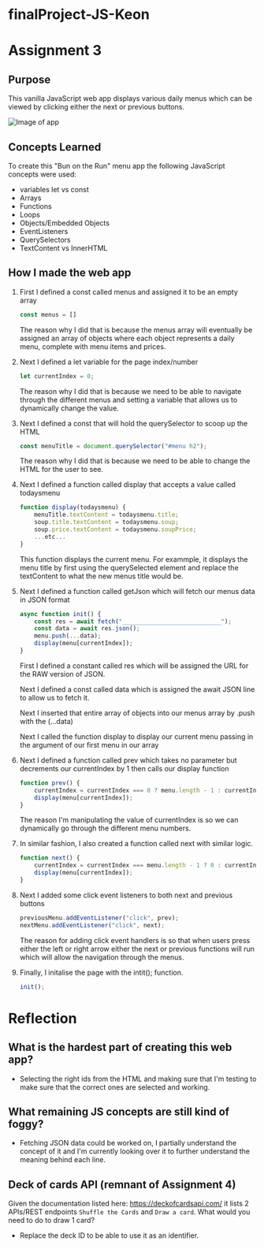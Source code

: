 # finalProject-JS-Keon
# Assignment 3

## Purpose

This vanilla JavaScript web app displays various daily menus which can be viewed by clicking either the next or previous buttons.  

![Image of app](app.JPG)

## Concepts Learned

To create this "Bun on the Run" menu app the following JavaScript concepts were used:
- variables let vs const
- Arrays
- Functions
- Loops
- Objects/Embedded Objects
- EventListeners
- QuerySelectors
- TextContent vs InnerHTML

## How I made the web app

1. First I defined a const called menus and assigned it to be an empty array
    ```js
    const menus = []
    ```
    The reason why I did that is because the menus array will eventually be assigned an array of objects where each object represents a daily menu, complete with menu items and prices.

1. Next I defined a let variable for the page index/number
    ```js
    let currentIndex = 0;
    ```
    The reason why I did that is because we need to be able to navigate through the different menus and setting a variable that allows us to dynamically change the value.
    

1. Next I defined a const that will hold the querySelector to scoop up the HTML
    ```js
    const menuTitle = document.querySelector("#menu h2");
    ```
    The reason why I did that is because we need to be able to change the HTML for the user to see.

1. Next I defined a function called display that accepts a value called todaysmenu
    ```js
    function display(todaysmenu) {
        menuTitle.textContent = todaysmenu.title;
        soup.title.textContent = todaysmenu.soup;
        soup.price.textContent = todaysmenu.soupPrice;
        ...etc...
    }
    ```
    This function displays the current menu.  For exammple, it displays the menu title by first using the querySelected element and replace the textContent to what the new menus title would be.

1. Next I defined a function called getJson which will fetch our menus data in JSON format
    ```js
    async function init() {
        const res = await fetch("____________________________");
        const data = await res.json();
        menu.push(...data);
        display(menu[currentIndex]);
    }
    ```
    First I defined a constant called res which will be assigned the URL for the RAW version of JSON.
    
    Next I defined a const called data which is assigned the await JSON line to allow us to fetch it.

    Next I inserted that entire array of objects into our menus array by .push with the (...data)

    Next I called the function display to display our current menu passing in the argument of our first menu in our array

1.  Next I defined a function called prev which takes no parameter but decrements our currentIndex by 1 then calls our display function
    ```js
    function prev() {
        currentIndex = currentIndex === 0 ? menu.length - 1 : currentIndex - 1;
        display(menu[currentIndex]);
    }
    ```
    The reason I'm manipulating the value of currentIndex is so we can dynamically go through the different menu numbers.

1.  In similar fashion, I also created a function called next with similar logic.
    ```js
    function next() {
        currentIndex = currentIndex === menu.length - 1 ? 0 : currentIndex + 1;
        display(menu[currentIndex]);
    }
    ```

1.  Next I added some click event listeners to both next and previous buttons
    ```js
    previousMenu.addEventListener("click", prev);
    nextMenu.addEventListener("click", next);
    ```
    The reason for adding click event handlers is so that when users press either the left or right arrow either the next or previous functions will run which will allow the navigation through the menus.

1.  Finally, I initalise the page with the intit(); function.
    ```js
    init();
    ```

# Reflection
## What is the hardest part of creating this web app?
- Selecting the right ids from the HTML and making sure that I'm testing to make sure that the correct ones are selected and working.

## What remaining JS concepts are still kind of foggy?
- Fetching JSON data could be worked on, I partially understand the concept of it and I'm currently looking over it to further understand the meaning behind each line.

## Deck of cards API (remnant of Assignment 4)
Given the documentation listed here: https://deckofcardsapi.com/ it lists 2 APIs/REST endpoints `Shuffle the Cards` and `Draw a card`.  What would you need to do to draw 1 card?
- Replace the deck ID to be able to use it as an identifier.
